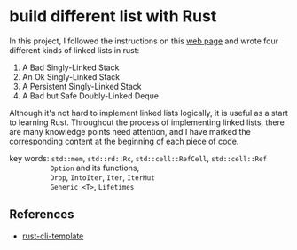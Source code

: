 # build different list with Rust
In this project, I followed the instructions on this [web page](https://rust-unofficial.github.io/too-many-lists/index.html) and wrote four different kinds of linked lists in rust:
1. A Bad Singly-Linked Stack
2. An Ok Singly-Linked Stack
3. A Persistent Singly-Linked Stack
4. A Bad but Safe Doubly-Linked Deque

Although it's not hard to implement linked lists logically, it is useful as a start to learning Rust. Throughout the process of implementing linked lists, there are many knowledge points need attention, and I have marked the corresponding content at the beginning of each piece of code. 

key words: `std::mem`, `std::rd::Rc`, `std::cell::RefCell`, `std::cell::Ref` <br />
           &emsp;&emsp;&emsp;&emsp;&emsp; `Option` and its functions, <br />
           &emsp;&emsp;&emsp;&emsp;&emsp; `Drop`, `IntoIter`, `Iter`, `IterMut` <br />
           &emsp;&emsp;&emsp;&emsp;&emsp; `Generic <T>`, `Lifetimes`


## References

* [rust-cli-template](https://github.com/kbknapp/rust-cli-template)
